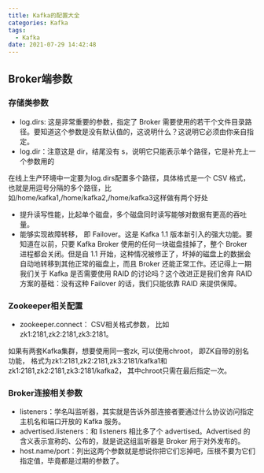 ```yaml
---
title: Kafka的配置大全
categories: Kafka
tags:
  - Kafka
date: 2021-07-29 14:42:48
---
```



## Broker端参数

### 存储类参数

* log.dirs:  这是非常重要的参数，指定了 Broker 需要使用的若干个文件目录路径。要知道这个参数是没有默认值的，这说明什么？这说明它必须由你亲自指定。
* log.dir：注意这是 dir，结尾没有 s，说明它只能表示单个路径，它是补充上一个参数用的

在线上生产环境中一定要为log.dirs配置多个路径，具体格式是一个 CSV 格式，也就是用逗号分隔的多个路径，比如/home/kafka1,/home/kafka2,/home/kafka3这样做有两个好处

* 提升读写性能，比起单个磁盘，多个磁盘同时读写能够对数据有更高的吞吐量。 
* 能够实现故障转移， 即 Failover。这是 Kafka 1.1 版本新引入的强大功能。要知道在以前，只要 Kafka Broker 使用的任何一块磁盘挂掉了，整个 Broker 进程都会关闭。但是自 1.1 开始，这种情况被修正了，坏掉的磁盘上的数据会自动地转移到其他正常的磁盘上，而且 Broker 还能正常工作。还记得上一期我们关于 Kafka 是否需要使用 RAID 的讨论吗？这个改进正是我们舍弃 RAID 方案的基础：没有这种 Failover 的话，我们只能依靠 RAID 来提供保障。 

### Zookeeper相关配置

* zookeeper.connect： CSV相关格式参数， 比如zk1:2181,zk2:2181,zk3:2181。 

如果有两套Kafka集群，想要使用同一套zk, 可以使用chroot， 即ZK自带的别名功能， 格式为zk1:2181,zk2:2181,zk3:2181/kafka1和zk1:2181,zk2:2181,zk3:2181/kafka2， 其中chroot只需在最后指定一次。 

### Broker连接相关参数

* listeners：学名叫监听器，其实就是告诉外部连接者要通过什么协议访问指定主机名和端口开放的 Kafka 服务。
* advertised.listeners：和 listeners 相比多了个 advertised。Advertised 的含义表示宣称的、公布的，就是说这组监听器是 Broker 用于对外发布的。
* host.name/port：列出这两个参数就是想说你把它们忘掉吧，压根不要为它们指定值，毕竟都是过期的参数了。



